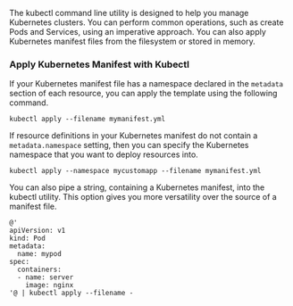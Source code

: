 
The kubectl command line utility is designed to help you manage Kubernetes clusters.
You can perform common operations, such as create Pods and Services, using an imperative approach.
You can also apply Kubernetes manifest files from the filesystem or stored in memory.

### Apply Kubernetes Manifest with Kubectl

If your Kubernetes manifest file has a namespace declared in the `metadata` section of each resource, you can apply the template using the following command.

```
kubectl apply --filename mymanifest.yml
```

If resource definitions in your Kubernetes manifest do not contain a `metadata.namespace` setting, then you can specify the Kubernetes namespace that you want to deploy resources into.

```
kubectl apply --namespace mycustomapp --filename mymanifest.yml
```

You can also pipe a string, containing a Kubernetes manifest, into the kubectl utility. 
This option gives you more versatility over the source of a manifest file. 

```
@'
apiVersion: v1
kind: Pod
metadata:
  name: mypod
spec:
  containers:
  - name: server
    image: nginx
'@ | kubectl apply --filename -
```
